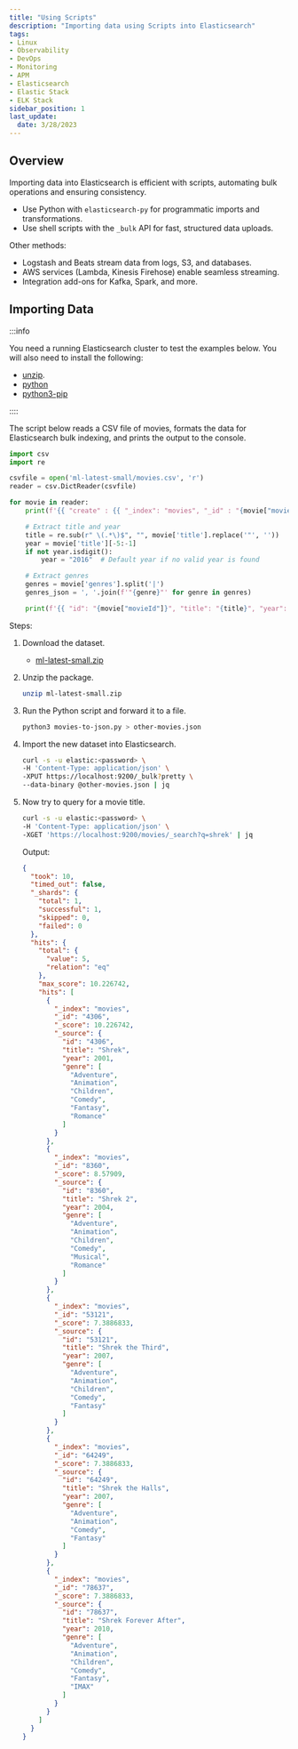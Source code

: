 ```yaml
---
title: "Using Scripts"
description: "Importing data using Scripts into Elasticsearch"
tags: 
- Linux
- Observability
- DevOps
- Monitoring 
- APM
- Elasticsearch
- Elastic Stack
- ELK Stack
sidebar_position: 1
last_update:
  date: 3/28/2023
---
```




## Overview  

Importing data into Elasticsearch is efficient with scripts, automating bulk operations and ensuring consistency.  

- Use Python with `elasticsearch-py` for programmatic imports and transformations.  
- Use shell scripts with the `_bulk` API for fast, structured data uploads.  

Other methods:  

- Logstash and Beats stream data from logs, S3, and databases.  
- AWS services (Lambda, Kinesis Firehose) enable seamless streaming.  
- Integration add-ons for Kafka, Spark, and more.  

## Importing Data

:::info

You need a running Elasticsearch cluster to test the examples below.
You will also need to install the following:

- [unzip](https://www.tecmint.com/install-zip-and-unzip-in-linux/).
- [python](https://www.python.org/downloads/)
- [python3-pip](https://packaging.python.org/en/latest/tutorials/installing-packages/)

::::

The script below reads a CSV file of movies, formats the data for Elasticsearch bulk indexing, and prints the output to the console.

```python title="movies-to-json.py"
import csv
import re

csvfile = open('ml-latest-small/movies.csv', 'r')
reader = csv.DictReader(csvfile)

for movie in reader:
    print(f'{{ "create" : {{ "_index": "movies", "_id" : "{movie["movieId"]}" }} }}')

    # Extract title and year
    title = re.sub(r" \(.*\)$", "", movie['title'].replace('"', ''))
    year = movie['title'][-5:-1]
    if not year.isdigit():
        year = "2016"  # Default year if no valid year is found

    # Extract genres
    genres = movie['genres'].split('|')
    genres_json = ', '.join(f'"{genre}"' for genre in genres)

    print(f'{{ "id": "{movie["movieId"]}", "title": "{title}", "year": {year}, "genre": [{genres_json}] }}')

```

Steps:

1. Download the dataset.

    - [ml-latest-small.zip](@site/assets/elastic-stack/ml-latest-small.zip)

2. Unzip the package.

    ```bash
    unzip ml-latest-small.zip 
    ```

3. Run the Python script and forward it to a file.

    ```bash
    python3 movies-to-json.py > other-movies.json 
    ```
  
4. Import the new dataset into Elasticsearch.

    ```bash
    curl -s -u elastic:<password> \
    -H 'Content-Type: application/json' \
    -XPUT https://localhost:9200/_bulk?pretty \
    --data-binary @other-movies.json | jq 
    ```

5. Now try to query for a movie title.

    ```bash
    curl -s -u elastic:<password> \
    -H 'Content-Type: application/json' \
    -XGET 'https://localhost:9200/movies/_search?q=shrek' | jq
    ```

    Output:

    ```json
    {
      "took": 10,
      "timed_out": false,
      "_shards": {
        "total": 1,
        "successful": 1,
        "skipped": 0,
        "failed": 0
      },
      "hits": {
        "total": {
          "value": 5,
          "relation": "eq"
        },
        "max_score": 10.226742,
        "hits": [
          {
            "_index": "movies",
            "_id": "4306",
            "_score": 10.226742,
            "_source": {
              "id": "4306",
              "title": "Shrek",
              "year": 2001,
              "genre": [
                "Adventure",
                "Animation",
                "Children",
                "Comedy",
                "Fantasy",
                "Romance"
              ]
            }
          },
          {
            "_index": "movies",
            "_id": "8360",
            "_score": 8.57909,
            "_source": {
              "id": "8360",
              "title": "Shrek 2",
              "year": 2004,
              "genre": [
                "Adventure",
                "Animation",
                "Children",
                "Comedy",
                "Musical",
                "Romance"
              ]
            }
          },
          {
            "_index": "movies",
            "_id": "53121",
            "_score": 7.3886833,
            "_source": {
              "id": "53121",
              "title": "Shrek the Third",
              "year": 2007,
              "genre": [
                "Adventure",
                "Animation",
                "Children",
                "Comedy",
                "Fantasy"
              ]
            }
          },
          {
            "_index": "movies",
            "_id": "64249",
            "_score": 7.3886833,
            "_source": {
              "id": "64249",
              "title": "Shrek the Halls",
              "year": 2007,
              "genre": [
                "Adventure",
                "Animation",
                "Comedy",
                "Fantasy"
              ]
            }
          },
          {
            "_index": "movies",
            "_id": "78637",
            "_score": 7.3886833,
            "_source": {
              "id": "78637",
              "title": "Shrek Forever After",
              "year": 2010,
              "genre": [
                "Adventure",
                "Animation",
                "Children",
                "Comedy",
                "Fantasy",
                "IMAX"
              ]
            }
          }
        ]
      }
    }
    ```


